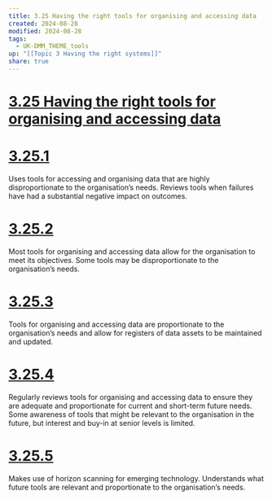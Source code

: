 ```yaml
---
title: 3.25 Having the right tools for organising and accessing data
created: 2024-08-28
modified: 2024-08-28
tags:
  - UK-DMM_THEME_tools
up: "[[Topic 3 Having the right systems]]"
share: true
---
```

# [3.25 Having the right tools for organising and accessing data](3.25%20Having%20the%20right%20tools%20for%20organising%20and%20accessing%20data.md)
# [3.25.1](3.25.1.md)

Uses tools for accessing and organising data that are highly disproportionate to the organisation’s needs. Reviews tools when failures have had a substantial negative impact on outcomes.

# [3.25.2](3.25.2.md)

Most tools for organising and accessing data allow for the organisation to meet its objectives. Some tools may be disproportionate to the organisation’s needs.

# [3.25.3](3.25.3.md)

Tools for organising and accessing data are proportionate to the organisation’s needs and allow for registers of data assets to be maintained and updated.

# [3.25.4](3.25.4.md)

Regularly reviews tools for organising and accessing data to ensure they are adequate and proportionate for current and short-term future needs. Some awareness of tools that might be relevant to the organisation in the future, but interest and buy-in at senior levels is limited.

# [3.25.5](3.25.5.md)

Makes use of horizon scanning for emerging technology. Understands what future tools are relevant and proportionate to the organisation’s needs.
